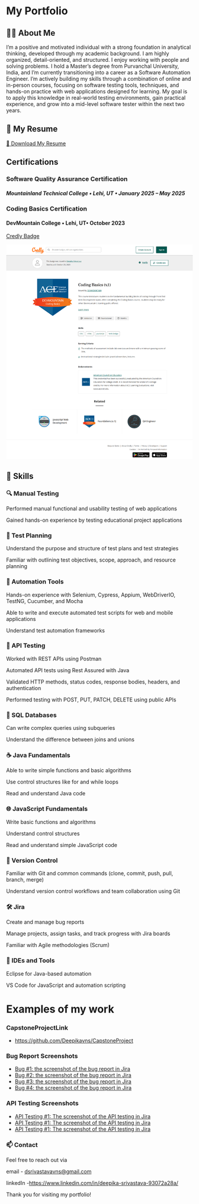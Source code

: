 #  My Portfolio

## 🙋‍♀️ About Me
I’m a positive and motivated individual with a strong foundation in analytical thinking, developed through my academic background. I am highly organized, detail-oriented, and structured. I enjoy working with people and solving problems.
I hold a Master’s degree from Purvanchal University, India, and I’m currently transitioning into a career as a Software Automation Engineer. I’m actively building my skills through a combination of online and in-person courses, focusing on software testing tools, techniques, and hands-on practice with web applications designed for learning.
My goal is to apply this knowledge in real-world testing environments, gain practical experience, and grow into a mid-level software tester within the next two years.

## 📄 My Resume

[📄 Download My Resume](./Resume-qa.pdf)


## Certifications

### Software Quality Assurance Certification

##### Mountainland Technical College • Lehi, UT • January 2025 – May 2025

### Coding Basics Certification

#### DevMountain College • Lehi, UT• October 2023

[Credly Badge](https://www.credly.com/badges/80e69b37-75da-4a09-a23b-2b7efdf6b1ed/linked_in_profile)

![Coding Basics](images/Coding-Basics.png)



## 🧠 Skills

### 🔍 Manual Testing
Performed manual functional and usability testing of web applications

Gained hands-on experience by testing educational project applications


### 📝 Test Planning
Understand the purpose and structure of test plans and test strategies

Familiar with outlining test objectives, scope, approach, and resource planning


### 🤖 Automation Tools
Hands-on experience with Selenium, Cypress, Appium, WebDriverIO, TestNG, Cucumber, and Mocha

Able to write and execute automated test scripts for web and mobile applications

Understand test automation frameworks


### 🔗 API Testing
Worked with REST APIs using Postman

Automated API tests using Rest Assured with Java

Validated HTTP methods, status codes, response bodies, headers, and authentication

Performed testing with POST, PUT, PATCH, DELETE using public APIs


### 🧮 SQL Databases
Can write complex queries using subqueries

Understand the difference between joins and unions


### ☕ Java Fundamentals
Able to write simple functions and basic algorithms

Use control structures like for and while loops

Read and understand Java code


### 🌐 JavaScript Fundamentals
Write basic functions and algorithms

Understand control structures

Read and understand simple JavaScript code


### 🌿 Version Control
Familiar with Git and common commands (clone, commit, push, pull, branch, merge)

Understand version control workflows and team collaboration using Git


### 🛠 Jira
Create and manage bug reports

Manage projects, assign tasks, and track progress with Jira boards

Familiar with Agile methodologies (Scrum)


### 🧰 IDEs and Tools
Eclipse for Java-based automation

VS Code for JavaScript and automation scripting



# Examples of my work

### CapstoneProjectLink 
  
   - https://github.com/Deepikavns/CapstoneProject

### Bug Report Screenshots


- [Bug #1: the screenshot of the bug report in Jira](images/screencapture-mtechqa-atlassian-net-browse-MTQA-2358-2025-04-30-18_46_06.png)
- [Bug #2: the screenshot of the bug report in Jira](images/screencapture-mtechqa-atlassian-net-browse-MTQA-2379-2025-04-30-18_41_56.png)
- [Bug #3: the screenshot of the bug report in Jira](images/screencapture-mtechqa-atlassian-net-browse-MTQA-2417-2025-04-30-18_44_34.png)
- [Bug #4: the screenshot of the bug report in Jira](images/screencapture-mtechqa-atlassian-net-browse-MTQA-2632-2025-04-30-18_51_20.png)


### API Testing Screenshots

- [API Testing #1: The screenshot of the API testing in Jira](images/screencapture-mtechqa-atlassian-net-jira-core-projects-MTQA-board-2025-04-30-19_01_54.png)
- [API Testing #1: The screenshot of the API testing in Jira](images/screencapture-mtechqa-atlassian-net-jira-core-projects-MTQA-board-2025-04-30-19_04_34.png)
- [API Testing #1: The screenshot of the API testing in Jira](images/screencapture-mtechqa-atlassian-net-jira-core-projects-MTQA-board-2025-04-30-19_09_57.png)

### 📫 Contact
Feel free to reach out via 

email - dsrivastavavns@gmail.com

linkedIn -https://www.linkedin.com/in/deepika-srivastava-93072a28a/ 

Thank you for visiting my portfolio!
